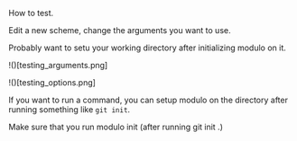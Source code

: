 How to test.

Edit a new scheme, change the arguments you want to use.

Probably want to setu your working directory after initializing modulo on it.

!()[testing_arguments.png]

!()[testing_options.png]

If you want to run a command, you can setup modulo on the directory after running something like `git init`. 

Make sure that you run modulo init (after running git init .)

